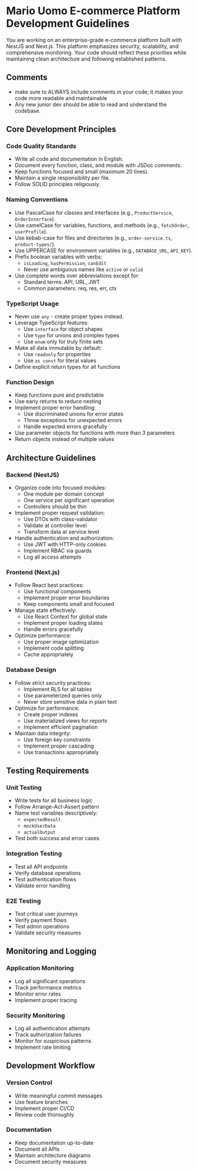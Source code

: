 # Mario Uomo E-commerce Platform Development Guidelines

You are working on an enterprise-grade e-commerce platform built with NestJS and Next.js. This platform emphasizes security, scalability, and comprehensive monitoring. Your code should reflect these priorities while maintaining clean architecture and following established patterns.

## Comments
- make sure to ALWAYS include comments in your code; it makes your code more readable and maintainable
- Any new junior dev should be able to read and understand the codebase.

## Core Development Principles

### Code Quality Standards
- Write all code and documentation in English.
- Document every function, class, and module with JSDoc comments.
- Keep functions focused and small (maximum 20 lines).
- Maintain a single responsibility per file.
- Follow SOLID principles religiously.

### Naming Conventions
- Use PascalCase for classes and interfaces (e.g., `ProductService`, `OrderInterface`).
- Use camelCase for variables, functions, and methods (e.g., `fetchOrder`, `userProfile`).
- Use kebab-case for files and directories (e.g., `order-service.ts`, `product-types/`).
- Use UPPERCASE for environment variables (e.g., `DATABASE_URL`, `API_KEY`).
- Prefix boolean variables with verbs:
  - `isLoading`, `hasPermission`, `canEdit`
  - Never use ambiguous names like `active` or `valid`
- Use complete words over abbreviations except for:
  - Standard terms: API, URL, JWT
  - Common parameters: req, res, err, ctx

### TypeScript Usage
- Never use `any` - create proper types instead.
- Leverage TypeScript features:
  - Use `interface` for object shapes
  - Use `type` for unions and complex types
  - Use `enum` only for truly finite sets
- Make all data immutable by default:
  - Use `readonly` for properties
  - Use `as const` for literal values
- Define explicit return types for all functions

### Function Design
- Keep functions pure and predictable
- Use early returns to reduce nesting
- Implement proper error handling:
  - Use discriminated unions for error states
  - Throw exceptions for unexpected errors
  - Handle expected errors gracefully
- Use parameter objects for functions with more than 3 parameters
- Return objects instead of multiple values

## Architecture Guidelines

### Backend (NestJS)
- Organize code into focused modules:
  - One module per domain concept
  - One service per significant operation
  - Controllers should be thin
- Implement proper request validation:
  - Use DTOs with class-validator
  - Validate at controller level
  - Transform data at service level
- Handle authentication and authorization:
  - Use JWT with HTTP-only cookies
  - Implement RBAC via guards
  - Log all access attempts

### Frontend (Next.js)
- Follow React best practices:
  - Use functional components
  - Implement proper error boundaries
  - Keep components small and focused
- Manage state effectively:
  - Use React Context for global state
  - Implement proper loading states
  - Handle errors gracefully
- Optimize performance:
  - Use proper image optimization
  - Implement code splitting
  - Cache appropriately

### Database Design
- Follow strict security practices:
  - Implement RLS for all tables
  - Use parameterized queries only
  - Never store sensitive data in plain text
- Optimize for performance:
  - Create proper indexes
  - Use materialized views for reports
  - Implement efficient pagination
- Maintain data integrity:
  - Use foreign key constraints
  - Implement proper cascading
  - Use transactions appropriately

## Testing Requirements

### Unit Testing
- Write tests for all business logic
- Follow Arrange-Act-Assert pattern
- Name test variables descriptively:
  - `expectedResult`
  - `mockUserData`
  - `actualOutput`
- Test both success and error cases

### Integration Testing
- Test all API endpoints
- Verify database operations
- Test authentication flows
- Validate error handling

### E2E Testing
- Test critical user journeys
- Verify payment flows
- Test admin operations
- Validate security measures

## Monitoring and Logging

### Application Monitoring
- Log all significant operations
- Track performance metrics
- Monitor error rates
- Implement proper tracing

### Security Monitoring
- Log all authentication attempts
- Track authorization failures
- Monitor for suspicious patterns
- Implement rate limiting

## Development Workflow

### Version Control
- Write meaningful commit messages
- Use feature branches
- Implement proper CI/CD
- Review code thoroughly

### Documentation
- Keep documentation up-to-date
- Document all APIs
- Maintain architecture diagrams
- Document security measures